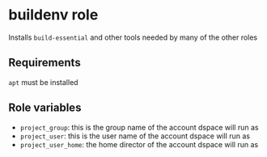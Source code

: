 # buildenv role

Installs `build-essential` and other tools needed by many of the other roles

## Requirements

`apt` must be installed

## Role variables

- `project_group`: this is the group name of the account dspace will run as
- `project_user`: this is the user name of the account dspace will run as
- `project_user_home`: the home director of the account dspace will run as

